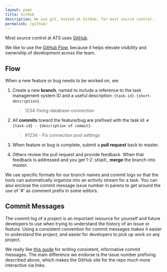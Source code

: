 ```yaml
---
layout: page
title: GitHub
description: We use git, hosted at GitHub, for most source control.
permalink: /github/
---
```


Most source control at ATS uses [GitHub](https://github.com/atsid).

We like to use the [GitHub Flow](https://guides.github.com/introduction/flow/),
because it helps elevate visibility and ownership of development across the team.

## Flow

When a new feature or bug needs to be worked on, we:

1. Create a new **branch**, named to include a reference to the task management system ID and a useful description: `{task-id}-{short-description}`.

    > 1234-fixing-database-connection

2. All **commits** toward the feature/bug are prefixed with the task id: `#{task-id} - {description of commit}`.
    
    > \#1234 - Fix connection pool settings

3. When feature or bug is complete, submit a **pull request** back to master.

4. Others review the pull request and provide feedback. When that feedback is addressed and you get 1-2 :shipit:, **merge** the branch into master.

We use specific formats for our branch names and commit logs so that the tools can automatically organize into an activity stream for a task.
You can also enclose the commit message issue number in parens to get around the use of '#' as comment prefix in some editors.

## Commit Messages

The commit log of a project is an important resource for yourself and future developers to use when trying to understand the history of an issue or feature.
Using a consistent convention for commit messages makes it easier to understand the project, and easier for developers to pick up work on any project.

We really like [this guide](http://chris.beams.io/posts/git-commit/) for writing consistent, informative commit messages. The main difference we endorse is the issue number prefixing described above,
which makes the GitHub site for the repo much more interactive via links.